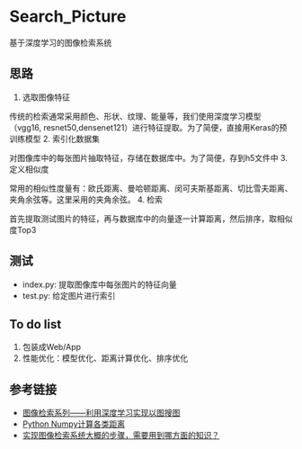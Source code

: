 # Search_Picture
基于深度学习的图像检索系统
## 思路
1. 选取图像特征

传统的检索通常采用颜色、形状、纹理、能量等，我们使用深度学习模型（vgg16, resnet50,densenet121）进行特征提取。为了简便，直接用Keras的预训练模型
2. 索引化数据集

对图像库中的每张图片抽取特征，存储在数据库中。为了简便，存到h5文件中
3. 定义相似度

常用的相似性度量有：欧氏距离、曼哈顿距离、闵可夫斯基距离、切比雪夫距离、夹角余弦等。这里采用的夹角余弦。
4. 检索

首先提取测试图片的特征，再与数据库中的向量逐一计算距离，然后排序，取相似度Top3
## 测试
- index.py: 提取图像库中每张图片的特征向量
- test.py: 给定图片进行索引
## To do list
1. 包装成Web/App
2. 性能优化：模型优化、距离计算优化、排序优化
## 参考链接
- [图像检索系列——利用深度学习实现以图搜图](https://zhuanlan.zhihu.com/p/80886534)
- [Python Numpy计算各类距离](https://blog.csdn.net/qq_19707521/article/details/78479532)
- [实现图像检索系统大概的步骤，需要用到哪方面的知识？](https://www.zhihu.com/question/25833727)
